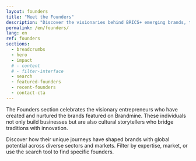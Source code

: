 ```yaml
---
layout: founders
title: "Meet the Founders"
description: "Discover the visionaries behind BRICS+ emerging brands, their stories, expertise, and the brands they've built."
permalink: /en/founders/
lang: en
ref: founders
sections:
  - breadcrumbs
  - hero
  - impact
  # - content
  # - filter-interface
  - search
  - featured-founders
  - recent-founders
  - contact-cta
---
```


The Founders section celebrates the visionary entrepreneurs who have created and nurtured the brands featured on Brandmine. These individuals not only build businesses but are also cultural storytellers who bridge traditions with innovation.

Discover how their unique journeys have shaped brands with global potential across diverse sectors and markets. Filter by expertise, market, or use the search tool to find specific founders.
